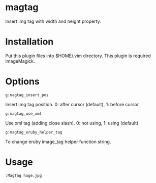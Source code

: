 magtag
=======

Insert img tag with width and height property.

Installation
=======
Put this plugin files into $HOME/.vim directory.
This plugin is required ImageMagick.

Options
=======
```vim
g:magtag_insert_pos
```
Insert img tag position. 0: after cursor (default), 1: before cursor

```vim
g:magtag_use_xml
```
Use xml tag (adding close slash). 0: not using, 1: using (default)

```vim
g:magtag_eruby_helper_tag
```
To change eruby image_tag helper function string.

Usage
=======
```vim
:MagTag hoge.jpg
```

